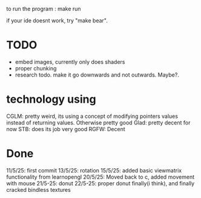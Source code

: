 to run the program : make run

if your ide doesnt work, try "make bear".


# TODO

- embed images, currently only does shaders
- proper chunking
- research todo. make it go downwards and not outwards. Maybe?. 

# technology using

CGLM: pretty weird, its using a concept of modifying pointers values instead of returning values. Otherwise pretty good
Glad: pretty decent for now
STB: does its job very good
RGFW: Decent

# Done

11/5/25: first commit
13/5/25: rotation 
15/5/25: added basic viewmatrix functionality from learnopengl
20/5/25: Moved back to c, added movement with mouse
21/5-25: donut
22/5-25: proper donut finally(i think), and finally cracked bindless textures